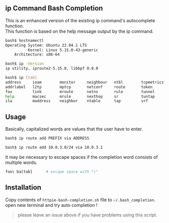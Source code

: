 ## ip Command Bash Completion

This is an enhanced version of the existing ip command's autocomplete function.  
This function is based on the help message output by the ip command.

```sh
bash$ hostnamectl
Operating System: Ubuntu 22.04.1 LTS
          Kernel: Linux 5.15.0-43-generic
    Architecture: x86-64

bash$ ip -Version
ip utility, iproute2-5.15.0, libbpf 0.8.0

bash$ ip [tab]
address     ioam        monitor     neighbour   ntbl        tcpmetrics  xfrm
addrlabel   l2tp        mptcp       netconf     route       token       
fou         link        mroute      netns       rule        tunnel      
help        macsec      mrule       nexthop     sr          tuntap      
ila         maddress    neighbor    ntable      tap         vrf
```


## Usage

Basically, capitalized words are values that the user have to enter.

```sh
bash$ ip route add PREFIX via ADDRESS

bash$ ip route add 10.0.3.0/24 via 10.0.3.1
```

It may be necessary to escape spaces if the completion word consists of multiple words.

```sh
foo\ ba[tab]      # escape space with "\"
```

## Installation

Copy contents of `httpie-bash-completion.sh` file to `~/.bash_completion`.  
open new terminal and try auto completion !


> please leave an issue above if you have problems using this script.



